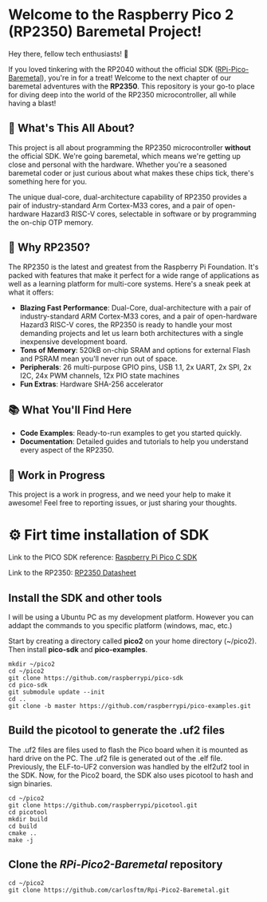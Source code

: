 # Welcome to the Raspberry Pico 2 (RP2350) Baremetal Project!
Hey there, fellow tech enthusiasts! 👋

If you loved tinkering with the RP2040 without the official SDK ([RPi-Pico-Baremetal](https://github.com/carlosftm/RPi-Pico-Baremetal)), you're in for a treat! Welcome to the next chapter of our baremetal adventures with the **RP2350**. This repository is your go-to place for diving deep into the world of the RP2350 microcontroller, all while having a blast!

## 🚀 What's This All About?

This project is all about programming the RP2350 microcontroller **without** the official SDK. We're going baremetal, which means we're getting up close and personal with the hardware. Whether you're a seasoned baremetal coder or just curious about what makes these chips tick, there's something here for you.

The unique dual-core, dual-architecture capability of RP2350 provides a pair of industry-standard Arm Cortex-M33 cores, and a pair of open-hardware Hazard3 RISC-V cores, selectable in software or by programming the on-chip OTP memory.

## 🌟 Why RP2350?

The RP2350 is the latest and greatest from the Raspberry Pi Foundation. It's packed with features that make it perfect for a wide range of applications as well as a learning platform for multi-core systems. Here's a sneak peek at what it offers:
- **Blazing Fast Performance**: Dual-Core, dual-architecture with a pair of industry-standard ARM Cortex-M33 cores, and a pair of open-hardware Hazard3 RISC-V cores, the RP2350 is ready to handle your most demanding projects and let us learn both architectures with a single inexpensive development board.
- **Tons of Memory**: 520kB on-chip SRAM and options for external Flash and PSRAM mean you'll never run out of space.
- **Peripherals**: 26 multi-purpose GPIO pins, USB 1.1, 2x UART, 2x SPI, 2x I2C, 24x PWM channels, 12x PIO state machines
- **Fun Extras**: Hardware SHA-256 accelerator

## 📚 What You'll Find Here

- **Code Examples**: Ready-to-run examples to get you started quickly.
- **Documentation**: Detailed guides and tutorials to help you understand every aspect of the RP2350.

## 🚧 Work in Progress

This project is a work in progress, and we need your help to make it awesome! Feel free to reporting issues, or just sharing your thoughts.




# ⚙️ Firt time installation of SDK

Link to the PICO SDK reference:
[Raspberry Pi Pico C SDK](https://datasheets.raspberrypi.com/pico/raspberry-pi-pico-c-sdk.pdf)

Link to the RP2350:
[RP2350 Datasheet](https://datasheets.raspberrypi.com/rp2350/rp2350-datasheet.pdf)

## Install the SDK and other tools
I will be using a Ubuntu PC as my development platform. However you can addapt the commands to you specific platform (windows, mac, etc.)

Start by creating a directory called **pico2** on your home directory (~/pico2). Then install **pico-sdk** and **pico-examples**.
```
mkdir ~/pico2
cd ~/pico2
git clone https://github.com/raspberrypi/pico-sdk
cd pico-sdk
git submodule update --init
cd ..
git clone -b master https://github.com/raspberrypi/pico-examples.git
```
## Build the picotool to generate the .uf2 files
The .uf2 files are files used to flash the Pico board when it is mounted as hard drive on the PC. The .uf2 file is generated out of the .elf file.
Previously, the ELF-to-UF2 conversion was handled by the elf2uf2 tool in the SDK. Now, for the Pico2 board, the SDK also uses picotool to hash and sign binaries.

```
cd ~/pico2
git clone https://github.com/raspberrypi/picotool.git
cd picotool
mkdir build
cd build
cmake ..
make -j
```

## Clone the *RPi-Pico2-Baremetal* repository
```
cd ~/pico2
git clone https://github.com/carlosftm/Rpi-Pico2-Baremetal.git
```
